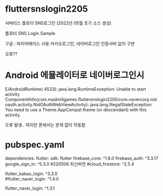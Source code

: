 # fluttersnslogin2205
서버리스 플로터 SNS로그인 (2022년 05월 초기 소스 생성)

플로터 SNS Login Sample

구글 : 파이어베이스 사용
카카오로그인, 네이버로그인 인증서버 없이 구현 

오류??
# Android 에뮬레이터로 네이버로그인시 
 E/AndroidRuntime( 4533): java.lang.RuntimeException: Unable to start activity ComponentInfo{com.madmillgames.fluttersnslogin2205/com.navercorp.nid.oauth.activity.NidOAuthWebViewActivity}: java.lang.IllegalStateException: You need to use a Theme.AppCompat theme (or descendant) with this activity.

오류 발생.. 하지만 폰에서는 문제 없이 작동함. 

# pubspec.yaml 
dependencies:
  flutter:
    sdk: flutter
  firebase_core: ^1.8.0
  firebase_auth: ^3.3.17
  google_sign_in: ^5.3.0  #220506 최신버전 
  #cloud_firestore: ^2.5.4
  
  flutter_kakao_login: ^3.3.0  
  #flutter_naver_login: ^1.4.0
  
  flutter_naver_login: ^1.3.1

